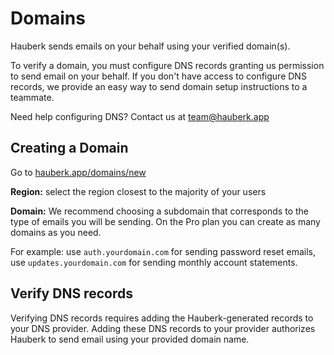 # Domains

Hauberk sends emails on your behalf using your verified domain(s).

To verify a domain, you must configure DNS records granting us permission to send email on your behalf. If you don't have access to configure DNS records, we provide an easy way to send domain setup instructions to a teammate.

Need help configuring DNS? Contact us at [team@hauberk.app](mailto:team@hauberk.app)

## Creating a Domain

Go to [hauberk.app/domains/new](/domains/new)

**Region:** select the region closest to the majority of your users

**Domain:** We recommend choosing a subdomain that corresponds to the type of emails you will be sending. On the Pro plan you can create as many domains as you need.

For example: use `auth.yourdomain.com` for sending password reset emails, use `updates.yourdomain.com` for sending monthly account statements.

## Verify DNS records

Verifying DNS records requires adding the Hauberk-generated records to your DNS provider. Adding these DNS records to your provider authorizes Hauberk to send email using your provided domain name.


